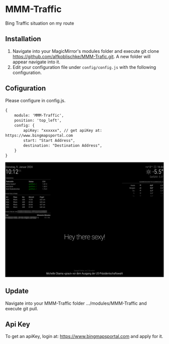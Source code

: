 # MMM-Traffic
Bing Traffic situation on my route

## Installation
1.  Navigate into your MagicMirror's modules folder and execute git clone https://github.com/alfkoblischke/MMM-Trafic.git. A new folder will appear navigate into it.
2.  Edit your configuration file under `config/config.js` with the following configuration.

## Cofiguration
Please configure in config.js.

```
{
    module: 'MMM-Traffic',
    position: 'top_left',
    config: {
        apiKey: "xxxxxx", // get apiKey at: https://www.bingmapsportal.com
        start: "Start Address",
        destination: "Destination Address",
    }
}
```
<img src="Screenshot_MMM-Traffic.png">

## Update
Navigate into your MMM-Traffic folder .../modules/MMM-Traffic and execute git pull.

## Api Key
To get an apiKey, login at: https://www.bingmapsportal.com and apply for it.
